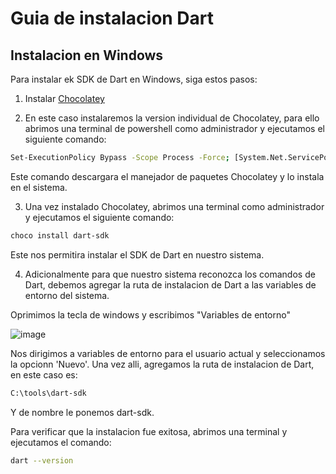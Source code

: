 # Guia de instalacion Dart

## Instalacion en Windows

Para instalar ek SDK de Dart en Windows, siga estos pasos:

1. Instalar [Chocolatey](https://chocolatey.org/install)

2. En este caso instalaremos la version individual de Chocolatey, para ello abrimos una terminal de powershell como administrador y ejecutamos el siguiente comando:

```bash
Set-ExecutionPolicy Bypass -Scope Process -Force; [System.Net.ServicePointManager]::SecurityProtocol = [System.Net.ServicePointManager]::SecurityProtocol -bor 3072; iex ((New-Object System.Net.WebClient).DownloadString('https://community.chocolatey.org/install.ps1'))
```
Este comando descargara el manejador de paquetes Chocolatey y lo instala en el sistema.

3. Una vez instalado Chocolatey, abrimos una terminal como administrador y ejecutamos el siguiente comando:

```bash
choco install dart-sdk
```

Este nos permitira instalar el SDK de Dart en nuestro sistema.

4. Adicionalmente para que nuestro sistema reconozca los comandos de Dart, debemos agregar la ruta de instalacion de Dart a las variables de entorno del sistema.

Oprimimos la tecla de windows y escribimos "Variables de entorno"

![image](https://github.com/pukinidev/Flutter/assets/98991254/8c4e51f5-9a49-414d-a8bd-8cc2718adfa1)

Nos dirigimos a variables de entorno para el usuario actual y seleccionamos la opcionn 'Nuevo'.
Una vez alli, agregamos la ruta de instalacion de Dart, en este caso es:

```bash
C:\tools\dart-sdk
```
Y de nombre le ponemos dart-sdk.

Para verificar que la instalacion fue exitosa, abrimos una terminal y ejecutamos el comando:

```bash
dart --version
```





